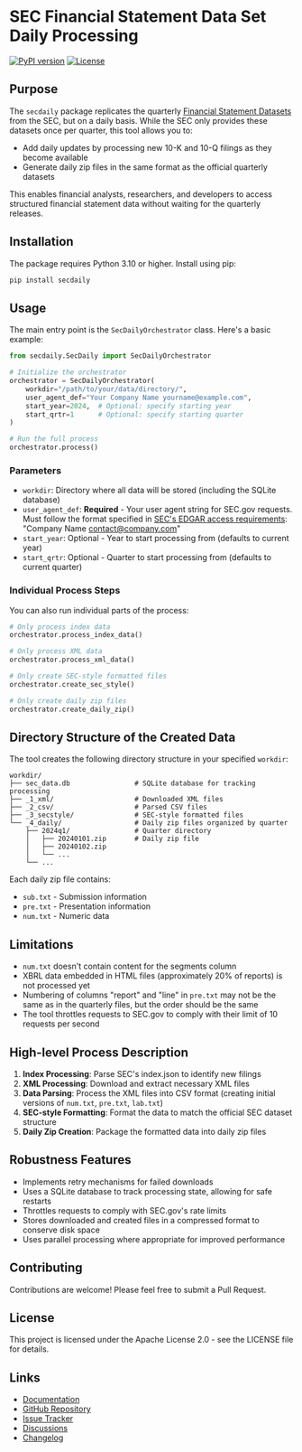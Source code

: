 # SEC Financial Statement Data Set Daily Processing

[![PyPI version](https://badge.fury.io/py/secdaily.svg)](https://badge.fury.io/py/secdaily)
[![License](https://img.shields.io/badge/License-Apache_2.0-blue.svg)](https://opensource.org/licenses/Apache-2.0)

## Purpose

The `secdaily` package replicates the quarterly [Financial Statement Datasets](https://www.sec.gov/dera/data/financial-statement-data-sets) from the SEC, but on a daily basis. While the SEC only provides these datasets once per quarter, this tool allows you to:

- Add daily updates by processing new 10-K and 10-Q filings as they become available
- Generate daily zip files in the same format as the official quarterly datasets

This enables financial analysts, researchers, and developers to access structured financial statement data without waiting for the quarterly releases.

## Installation

The package requires Python 3.10 or higher. Install using pip:

```bash
pip install secdaily
```

## Usage

The main entry point is the `SecDailyOrchestrator` class. Here's a basic example:

```python
from secdaily.SecDaily import SecDailyOrchestrator

# Initialize the orchestrator
orchestrator = SecDailyOrchestrator(
    workdir="/path/to/your/data/directory/",
    user_agent_def="Your Company Name yourname@example.com",
    start_year=2024,  # Optional: specify starting year
    start_qrtr=1      # Optional: specify starting quarter
)

# Run the full process
orchestrator.process()
```

### Parameters

- `workdir`: Directory where all data will be stored (including the SQLite database)
- `user_agent_def`: **Required** - Your user agent string for SEC.gov requests. Must follow the format specified in [SEC's EDGAR access requirements](https://www.sec.gov/os/accessing-edgar-data): "Company Name contact@company.com"
- `start_year`: Optional - Year to start processing from (defaults to current year)
- `start_qrtr`: Optional - Quarter to start processing from (defaults to current quarter)

### Individual Process Steps

You can also run individual parts of the process:

```python
# Only process index data
orchestrator.process_index_data()

# Only process XML data
orchestrator.process_xml_data()

# Only create SEC-style formatted files
orchestrator.create_sec_style()

# Only create daily zip files
orchestrator.create_daily_zip()
```

## Directory Structure of the Created Data

The tool creates the following directory structure in your specified `workdir`:

```
workdir/
├── sec_data.db                # SQLite database for tracking processing
├── _1_xml/                    # Downloaded XML files
├── _2_csv/                    # Parsed CSV files
├── _3_secstyle/               # SEC-style formatted files
└── _4_daily/                  # Daily zip files organized by quarter
    ├── 2024q1/                # Quarter directory
    │   ├── 20240101.zip       # Daily zip file
    │   ├── 20240102.zip
    │   └── ...
    └── ...
```

Each daily zip file contains:
- `sub.txt` - Submission information
- `pre.txt` - Presentation information
- `num.txt` - Numeric data

## Limitations

- `num.txt` doesn't contain content for the segments column
- XBRL data embedded in HTML files (approximately 20% of reports) is not processed yet
- Numbering of columns "report" and "line" in `pre.txt` may not be the same as in the quarterly files, but the order should be the same
- The tool throttles requests to SEC.gov to comply with their limit of 10 requests per second

## High-level Process Description

1. **Index Processing**: Parse SEC's index.json to identify new filings
2. **XML Processing**: Download and extract necessary XML files
3. **Data Parsing**: Process the XML files into CSV format (creating initial versions of `num.txt`, `pre.txt`, `lab.txt`)
4. **SEC-style Formatting**: Format the data to match the official SEC dataset structure
5. **Daily Zip Creation**: Package the formatted data into daily zip files

## Robustness Features

- Implements retry mechanisms for failed downloads
- Uses a SQLite database to track processing state, allowing for safe restarts
- Throttles requests to comply with SEC.gov's rate limits
- Stores downloaded and created files in a compressed format to conserve disk space
- Uses parallel processing where appropriate for improved performance

## Contributing

Contributions are welcome! Please feel free to submit a Pull Request.

## License

This project is licensed under the Apache License 2.0 - see the LICENSE file for details.

## Links

- [Documentation](https://hansjoergw.github.io/sec-financial-statement-data-set-daily-processing/)
- [GitHub Repository](https://github.com/HansjoergW/sec-financial-statement-data-set-daily-processing)
- [Issue Tracker](https://github.com/HansjoergW/sec-financial-statement-data-set-daily-processing/issues)
- [Discussions](https://github.com/HansjoergW/sec-financial-statement-data-set-daily-processing/discussions)
- [Changelog](https://github.com/HansjoergW/sec-financial-statement-data-set-daily-processing/blob/main/CHANGELOG.md)